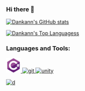 ### Hi there 👋

[![Dankann's GitHub stats](https://github-readme-stats.vercel.app/api?username=dankann&show_icons=true&theme=radical&count_private=true)](https://github.com/anuraghazra/github-readme-stats) 

[![Dankann's Top Languagess](https://github-readme-stats.vercel.app/api/top-langs/?username=dankann&layout=compact&theme=radical)](https://github.com/anuraghazra/github-readme-stats) 

<h3 align="left">Languages and Tools:</h3>
<p align="left"> <a href="https://www.w3schools.com/cs/" target="_blank"> <img src="https://raw.githubusercontent.com/devicons/devicon/master/icons/csharp/csharp-original.svg" alt="csharp" width="40" height="40"/> </a> <a href="https://git-scm.com/" target="_blank"> <img src="https://www.vectorlogo.zone/logos/git-scm/git-scm-icon.svg" alt="git" width="40" height="40"/> </a> <a href="https://unity.com/" target="_blank"> <img src="https://www.vectorlogo.zone/logos/unity3d/unity3d-icon.svg" alt="unity" width="40" height="40"/> </a> </p>

<p align="left">
<a href="https://linkedin.com/in/d" target="blank"><img align="center" src="https://cdn.jsdelivr.net/npm/simple-icons@3.0.1/icons/linkedin.svg" alt="d" height="30" width="40" /></a>
</p>

<!--
**Dankann/Dankann** is a ✨ _special_ ✨ repository because its `README.md` (this file) appears on your GitHub profile.

Here are some ideas to get you started:

- 🔭 I’m currently working on ...
- 🌱 I’m currently learning ...
- 👯 I’m looking to collaborate on ...
- 🤔 I’m looking for help with ...
- 💬 Ask me about ...
- 📫 How to reach me: ...
- 😄 Pronouns: ...
- ⚡ Fun fact: ...
-->
